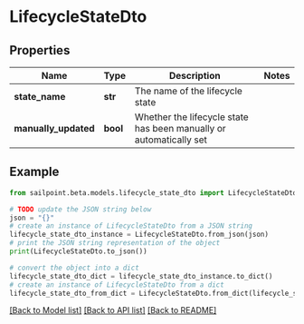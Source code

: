 # LifecycleStateDto


## Properties

Name | Type | Description | Notes
------------ | ------------- | ------------- | -------------
**state_name** | **str** | The name of the lifecycle state | 
**manually_updated** | **bool** | Whether the lifecycle state has been manually or automatically set | 

## Example

```python
from sailpoint.beta.models.lifecycle_state_dto import LifecycleStateDto

# TODO update the JSON string below
json = "{}"
# create an instance of LifecycleStateDto from a JSON string
lifecycle_state_dto_instance = LifecycleStateDto.from_json(json)
# print the JSON string representation of the object
print(LifecycleStateDto.to_json())

# convert the object into a dict
lifecycle_state_dto_dict = lifecycle_state_dto_instance.to_dict()
# create an instance of LifecycleStateDto from a dict
lifecycle_state_dto_from_dict = LifecycleStateDto.from_dict(lifecycle_state_dto_dict)
```
[[Back to Model list]](../README.md#documentation-for-models) [[Back to API list]](../README.md#documentation-for-api-endpoints) [[Back to README]](../README.md)


